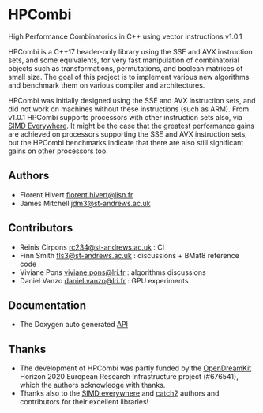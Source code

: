 # HPCombi
High Performance Combinatorics in C++ using vector instructions v1.0.1

HPCombi is a C++17 header-only library using the SSE and AVX instruction sets,
and some equivalents, for very fast manipulation of combinatorial objects such
as transformations, permutations, and boolean matrices of small size. The goal
of this project is to implement various new algorithms and benchmark them on
various compiler and architectures.

HPCombi was initially designed using the SSE and AVX instruction sets, and did
not work on machines without these instructions (such as ARM). From v1.0.1
HPCombi supports processors with other instruction sets also, via 
[SIMD Everywhere][]. It might be the case that the greatest performance gains
are achieved on processors supporting the SSE and AVX instruction sets, but the
HPCombi benchmarks indicate that there are also still significant gains on
other processors too.
<!-- TODO add link to HPCombi wiki with benchmark graphs -->

## Authors

- Florent Hivert <florent.hivert@lisn.fr>
- James Mitchell <jdm3@st-andrews.ac.uk>

## Contributors

- Reinis Cirpons <rc234@st-andrews.ac.uk> : CI
- Finn Smith <fls3@st-andrews.ac.uk> : discussions + BMat8 reference code
- Viviane Pons <viviane.pons@lri.fr> : algorithms discussions
- Daniel Vanzo <daniel.vanzo@lri.fr> : GPU experiments

## Documentation

- The Doxygen auto generated [API](https://libsemigroups.github.io/HPCombi/)

## Thanks

- The development of HPCombi was partly funded by the [OpenDreamKit][] Horizon
  2020 European Research Infrastructure project (#676541), which the authors
  acknowledge with thanks.
- Thanks also to the [SIMD everywhere][] and [catch2][] authors and
  contributors for their excellent libraries!

[SIMD everywhere]: https://github.com/simd-everywhere/simde
[OpenDreamKit]: https://opendreamkit.org/
[catch2]: https://github.com/catchorg/Catch2
